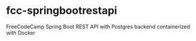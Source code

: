 # fcc-springbootrestapi
FreeCodeCamp Spring Boot REST API with Postgres backend containerized with Docker
